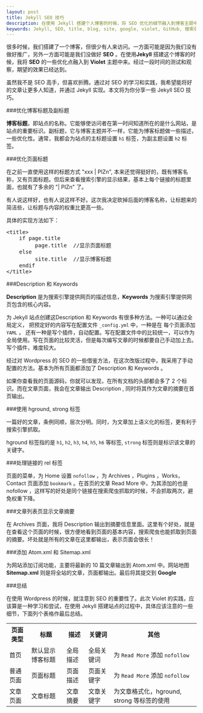 ```yaml
---
layout: post
title: Jekyll SEO 技巧
description: 在使用 Jekyll 搭建个人博客的时候，将 SEO 优化的细节融入到博客主题中，有利于搜索引擎的对站点内容的抓取，为您的网站带来有价值的流量。本文将为你分享一些 Jekyll SEO 技巧。
keywords: Jekyll, SEO, title, blog, site, google, violet, GitHub, 搜索引擎, 标题, 关键字, 描述, description
---
```

很多时候，我们搭建了一个博客，但很少有人来访问。一方面可能是因为我们没有做好推广，另外一方面可能是我们没做好 <strong>SEO</strong> 。在使用<strong>Jekyll</strong> 搭建这个博客的时候，我将 <strong>SEO</strong> 的一些优化点融入到 <strong>Violet</strong> 主题中来。经过一段时间的测试和观察，期望的效果已经达到。

虽然我不是 SEO 高手，但喜欢折腾。通过对 SEO 的学习和实践，我希望能将好的文章让更多人知道，并通过 Jekyll 实现。本文将为你分享一些 Jekyll SEO 技巧。

###优化博客标题及副标题

<strong>博客标题</strong>，即站点的名称。它能够使访问者在第一时间知道所在的是什么网站，是站点的重要标识。副标题，它与博客主题并不一样，它能为博客标题做一些描述，一些优化性。通常，我都会为站点的主标题设置 <code class="v-code">h1</code> 标签，为副主题设置 <code class="v-code">h2</code> 标签。

###优化页面标题

在之前一直使用这样的标题方式 "xxx | PIZn", 本来还觉得挺好的，既有博客名称，又有页面标题。但后来查看搜索引擎的显示结果，基本上每个链接的标题里面，也就有了多余的 "| PIZn" 了。

有人说这样好，也有人说这样不好。这次我决定砍掉后面的博客名称，让标题来的简洁些，让标题与内容的权重比更高一些。

具体的实现方法如下：

<pre class="html" name="colorcode">
&lt;title&gt;
    if page.title
         page.title  //显示页面标题
    else
         site.title  //显示博客标题
    endif
&lt;/title&gt;
</pre>

###Description 和 Keywords

<strong>Description</strong> 是为搜索引擎提供网页的描述信息，<strong>Keywords</strong> 为搜索引擎提供网页包含的核心内容。

为 Jekyll 站点创建这Description 和 Keywords 有很多种方法。一种可以通过全局定义，
把预定好的内容写在配置文件 <code class="v-code">_config.yml</code> 中，一种是在
每个页面添加 <code class="v-code">YAML</code> ， 还有一种是写个插件，自动配置。写在配置文件中的比较统一，可以作为全局使用。写在页面的比较灵活，但是每次编写文章的时候都要自己手动加上去。写个插件，难度较大。

经过对 Wordpress 的 SEO 的一些借鉴方法，在这次改版过程中，我采用了手动配置的方法。基本为所有页面都添加了 Description 和 Keywords 。

如果你查看我的页面源码，你就可以发现，在所有文档的头部都会多了 2 个标识。而在文章页面，我会在文章输出 Description , 同时将其作为文章的摘要在首页输出。

###使用 hground, strong 标签

一篇好的文章，条例同顺，层次分明。同时，为文章加上语义化的标签，更有利于搜索引擎抓取。

hground 标签指的是 <code class="v-code">h1</code>, <code class="v-code">h2</code>, <code vlass="v-code">h3</code>, <code class="v-code">h4</code>, <code class="v-code">h5</code>, <code class="v-code">h6</code> 等标签, <code class="v-code">strong</code> 标签则是标识该文章的关键字。

###处理链接的 rel 标签

页面的菜单，为 Home 设置 <code class="v-code">nofollow</code> ，为 Archives ，Plugins ，Works，Contact 页面添加 <code class="v-code">bookmark</code> 。在首页的文章 Read More 中，为其添加的也是 nofollow ，这样写的好处是同个链接在搜索爬虫抓取的时候，不会抓取两次，避免权重下降。

###文章列表页显示文章摘要

在 Archives 页面，我将 Description 输出到摘要信息里面。这里有个好处，就是在查看这个页面的时候，很方便地看到页面的基本内容，搜索爬虫也能抓取到页面的摘要。坏处就是所有的文章在这里都输出，表示页面会很长！

###添加 Atom.xml 和 Sitemap.xml

为网站添加订阅功能，主要将最新的 10 篇文章输出到 Atom.xml 中。网站地图<strong>Sitemap.xml</strong> 则是将全站的文章，页面都输出。最后将其提交到 <strong>Google</strong>

###总结

在使用 Wordpress 的时候，就注意到 SEO 的重要性了。此次 Violet 的实践，应该算是一种学习和尝试，在使用 Jekyll 搭建站点的过程中，具体应该注意的一些细节，下面列个表格作最后总结。

<table>
    <tbody>
        <tr>
            <th>页面类型</th>
            <th>标题</th>
            <th>描述</th>
            <th>关键词</th>
            <th>其他</th>
        </tr>
        <tr>
            <td>首页</td>
            <td>默认显示博客标题</td>
            <td>全局描述</td>
            <td>全局关键词</td>
            <td>为 <code class="v-code">Read More</code> 添加 <code class="v-code">nofollow</code></td>
        </tr>
        <tr>
            <td>普通页面</td>
            <td>页面标题</td>
            <td>页面描述</td>
            <td>页面关键字</td>
            <td>为 <code class="v-code">Read More</code> 添加 <code class="v-code">nofollow</code></td>
        </tr>
        <tr>
            <td>文章页面</td>
            <td>文章标题</td>
            <td>文章摘要</td>
            <td>文章关键字</td>
            <td>为文章格式化，hground, strong 等标签的使用</td>
        </tr>
    </tbody>
</table>
